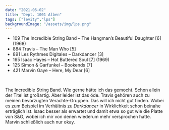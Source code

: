 ```yaml
---
date: "2021-05-02"
title: "Dept. 1001 Alben"
tags: ["levity","lps"]
backgroundImage: "/assets/img/lps.png"
---
```


<ul class="no-bullets">
<li>109 The Incredible String Band – The Hangman’s Beautiful Daughter [6] (1968)</li>
<li>884 Travis – The Man Who [5]</li>
<li>891 Les Rythmes Digitales – Darkdancer [3]</li>
<li>165 Isaac Hayes – Hot Buttered Soul [7] (1969)</li>
<li>125 Simon & Garfunkel – Bookends [7]</li>
<li>421 Marvin Gaye – Here, My Dear [6]</li>
</ul>
</br>


The Incredible String Band. Wie gerne hätte ich das gemocht. Schon allein der Titel ist großartig. Aber leider ist das öde. Travis gehören auch zu meinen bevorzugten Verachte-Gruppen. Das will ich nicht gut finden. Wobei es zum Beispiel im Verhältnis zu *Darkdancer* in Wirklichkeit schon beinahe erträglich ist. Isaac besser als erwartet und damit etwa so gut wie die Platte von S&G, wobei ich mir von denen wiederum mehr versprochen hatte. Marvin schließlich auch nur okay.